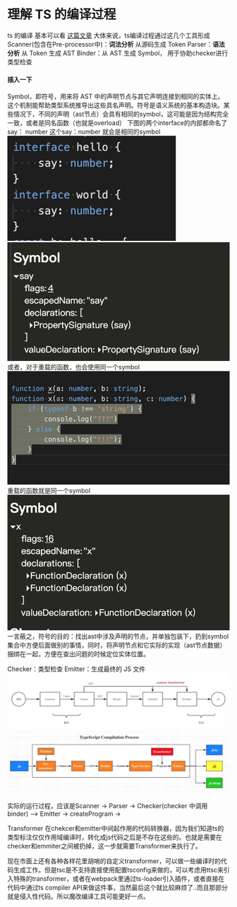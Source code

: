 # 理解 TS 的编译过程
ts 的编译 基本可以看 [这篇文章](https://github.com/microsoft/TypeScript/wiki/Architectural-Overview)
大体来说，ts编译过程通过这几个工具形成
Scanner(包含在Pre-processor中)：**词法分析** 从源码生成 Token
Parser：**语法分析** 从 Token 生成 AST
Binder：从 AST 生成 Symbol， 用于协助checker进行类型检查
#### 插入一下
Symbol，即符号，用来将 AST 中的声明节点与其它声明连接到相同的实体上。这个机制能帮助类型系统推导出这些具名声明。符号是语义系统的基本构造块。某些情况下，不同的声明（ast节点）会具有相同的symbol，这可能是因为结构完全一致，或者是同名函数（也就是overload）
下图的两个interface的内部都命名了say： number
这个say：number 就会是相同的symbol
![-w191](media/15830889614811/15837818333887.jpg)
![-w400](media/15830889614811/15837819022822.jpg)
或者，对于重载的函数，也会使用同一个symbol
    ![-w393](media/15830889614811/15837816847412.jpg)
重载的函数就是同一个symbol
![-w398](media/15830889614811/15837817021240.jpg)
一言蔽之，符号的目的：找出ast中涉及声明的节点，并单独包装下，扔到symbol集合中方便后面做别的事情，同时，将声明节点和它实际的实现（ast节点数据）捆绑在一起，方便在查出问题的时候定位实体位置。

Checker：类型检查
Emitter：生成最终的 JS 文件
![](media/15830889614811/15837772852392.jpg)
![](media/15830889614811/15837783282398.jpg)


 实际的运行过程，应该是Scanner -> Parser -> Checker(checker 中调用 binder) —> Emitter -> createProgram -> 
 
 Transformer 在chekcer和emitter中间起作用的代码转换器，因为我们知道ts的类型标注仅仅作用域编译时，转化成js代码之后是不存在这些的。也就是需要在checker和emmiter之间被扔掉，这一步就需要Transformer来执行了。
 
 现在市面上还有各种各样花里胡哨的自定义transformer，可以做一些编译时的代码生成工作。但是tsc是不支持直接使用配置tsconfig来做的，可以考虑用ttsc来引入特殊的transformer，或者在webpack里通过ts-loader引入插件，或者直接在代码中通过ts  compiler API来做这件事，当然最后这个就比较麻烦了..而且那部分就是侵入性代码。所以魔改编译工具可能更好一点。